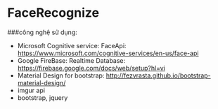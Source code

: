 # FaceRecognize
###công nghệ sử dụng:
- Microsoft Cognitive service: FaceApi: https://www.microsoft.com/cognitive-services/en-us/face-api
- Google FireBase: Realtime Database: https://firebase.google.com/docs/web/setup?hl=vi
- Material Design for bootstrap: http://fezvrasta.github.io/bootstrap-material-design/
- imgur api
- bootstrap, jquery
